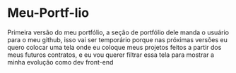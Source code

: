 # Meu-Portf-lio
Primeira versão do meu portfólio, a seção de portfólio dele manda o usuário para o meu github, isso vai ser temporário porque nas próximas versões eu quero colocar uma tela onde eu coloque meus projetos feitos a partir dos meus futuros contratos, e eu vou querer filtrar essa tela para mostrar a minha evolução como dev front-end
